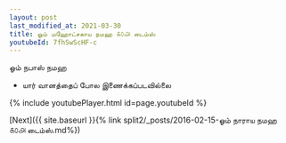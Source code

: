 ```yaml
---
layout: post
last_modified_at: 2021-03-30
title: ஓம் மஹோட்சகாய நமஹ ௧௦௮ டைம்ஸ்
youtubeId: 7fhSwScHF-c
---
```

 
 
 ஓம் நபாஸ் நமஹ  
 
 -  யார் வானத்தைப் போல இணைக்கப்படவில்லை 
 
  
 
  
 
 
 
 
 
 


{% include youtubePlayer.html id=page.youtubeId %}
 
[Next]({{ site.baseurl }}{% link  split2/_posts/2016-02-15-ஓம் நாராய நமஹ ௧௦௮ டைம்ஸ்.md%})
 
